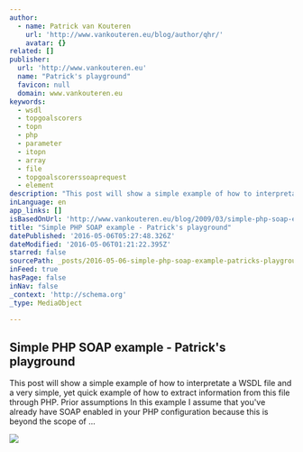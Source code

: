 ```yaml
---
author:
  - name: Patrick van Kouteren
    url: 'http://www.vankouteren.eu/blog/author/qhr/'
    avatar: {}
related: []
publisher:
  url: 'http://www.vankouteren.eu'
  name: "Patrick's playground"
  favicon: null
  domain: www.vankouteren.eu
keywords:
  - wsdl
  - topgoalscorers
  - topn
  - php
  - parameter
  - itopn
  - array
  - file
  - topgoalscorerssoaprequest
  - element
description: "This post will show a simple example of how to interpretate a WSDL file and a very simple, yet quick example of how to extract information from this file through PHP. Prior assumptions In this example I assume that you've already have SOAP enabled in your PHP configuration because this is beyond the scope of ..."
inLanguage: en
app_links: []
isBasedOnUrl: 'http://www.vankouteren.eu/blog/2009/03/simple-php-soap-example/'
title: "Simple PHP SOAP example - Patrick's playground"
datePublished: '2016-05-06T05:27:48.326Z'
dateModified: '2016-05-06T01:21:22.395Z'
starred: false
sourcePath: _posts/2016-05-06-simple-php-soap-example-patricks-playground.md
inFeed: true
hasPage: false
inNav: false
_context: 'http://schema.org'
_type: MediaObject

---
```

<article style=""><h1>Simple PHP SOAP example - Patrick's playground</h1><p>This post will show a simple example of how to interpretate a WSDL file and a very simple, yet quick example of how to extract information from this file through PHP. Prior assumptions In this example I assume that you've already have SOAP enabled in your PHP configuration because this is beyond the scope of ...</p><img src="http://www.vankouteren.eu/blog/wp-content/themes/lovecraft/images/header.jpg" /></article>